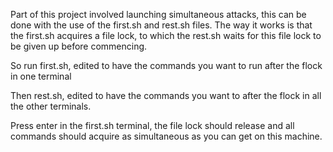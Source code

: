 Part of this project involved launching simultaneous attacks, this can be done with the use of the first.sh and rest.sh files.
The way it works is that the first.sh acquires a file lock, to which the rest.sh waits for this file lock to be given up before commencing.

So run first.sh, edited to have the commands you want to run after the flock in one terminal

Then rest.sh, edited to have the commands you want to after the flock in all the other terminals.

Press enter in the first.sh terminal, the file lock should release and all commands should acquire as simultaneous as you can get on this machine.

